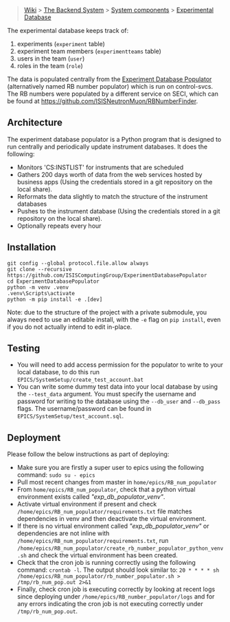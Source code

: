 > [Wiki](Home) > [The Backend System](The-Backend-System) > [System components](System-components) > [Experimental Database](Experimental-Database)

The experimental database keeps track of:

1. experiments (`experiment` table)
1. experiment team members (`experimentteams` table)
1. users in the team  (`user`)
1. roles in the team  (`role`)

The data is populated centrally from the [Experiment Database Populator](https://github.com/ISISComputingGroup/ExperimentDatabasePopulator) (alternatively named RB number populator) which is run on control-svcs. The RB numbers were populated by a different service on SECI, which can be found at https://github.com/ISISNeutronMuon/RBNumberFinder.

## Architecture

The experiment database populator is a Python program that is designed to run centrally and periodically update instrument databases. It does the following: 
* Monitors 'CS:INSTLIST' for instruments that are scheduled
* Gathers 200 days worth of data from the web services hosted by business apps (Using the credentials stored in a git repository on the local share).
* Reformats the data slightly to match the structure of the instrument databases
* Pushes to the instrument database (Using the credentials stored in a git repository on the local share).
* Optionally repeats every hour

## Installation

```
git config --global protocol.file.allow always
git clone --recursive https://github.com/ISISComputingGroup/ExperimentDatabasePopulator
cd ExperimentDatabasePopulator
python -m venv .venv
.venv\Scripts\activate
python -m pip install -e .[dev]
```

Note: due to the structure of the project with a private submodule, you always need to use an editable install, with the `-e` flag on `pip install`, even if you do not actually intend to edit in-place.

## Testing

* You will need to add access permission for the populator to write to your local database, to do this run `EPICS/SystemSetup/create_test_account.bat`
* You can write some dummy test data into your local database by using the `--test_data` argument. You must specify the username and password for writing to the database using the `--db_user` and `--db_pass` flags. The username/password can be found in `EPICS/SystemSetup/test_account.sql`.

## Deployment

Please follow the below instructions as part of deploying:

* Make sure you are firstly a super user to epics using the following command: `sudo su - epics`
* Pull most recent changes from master in `home/epics/RB_num_populator`
* From `home/epics/RB_num_populator`, check that a python virtual environment exists called _"exp_db_populator_venv"_.
* Activate virtual environment if present and check `/home/epics/RB_num_populator/requirements.txt` file matches dependencies in venv and then deactivate the virtual environment.
* If there is no virtual environment called _"exp_db_populator_venv"_ or dependencies are not inline with `/home/epics/RB_num_populator/requirements.txt`, run `/home/epics/RB_num_populator/create_rb_number_populator_python_venv.sh` and check the virtual environment has been created.
* Check that the cron job is running correctly using the following command: `crontab -l`. The output should look similar to: ```20 * * * * sh /home/epics/RB_num_populator/rb_number_populator.sh > /tmp/rb_num_pop.out 2>&1```
* Finally, check cron job is executing correctly by looking at recent logs since deploying under `/home/epics/RB_number_populator/logs` and for any errors indicating the cron job is not executing correctly under `/tmp/rb_num_pop.out`.
